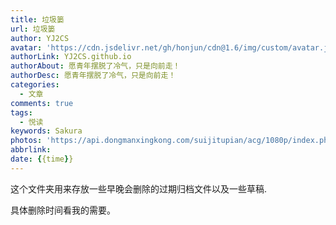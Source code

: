 ```yaml
---
title: 垃圾篓
url: 垃圾篓
author: YJ2CS
avatar: 'https://cdn.jsdelivr.net/gh/honjun/cdn@1.6/img/custom/avatar.jpg'
authorLink: YJ2CS.github.io
authorAbout: 愿青年摆脱了冷气，只是向前走！
authorDesc: 愿青年摆脱了冷气，只是向前走！
categories:
  - 文章
comments: true
tags:
  - 悦读
keywords: Sakura
photos: 'https://api.dongmanxingkong.com/suijitupian/acg/1080p/index.php?abbrlink='
abbrlink: 
date: {{time}}
---
```


这个文件夹用来存放一些早晚会删除的过期归档文件以及一些草稿.

具体删除时间看我的需要。
